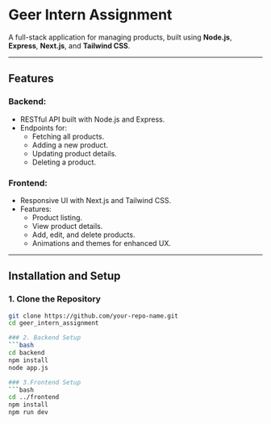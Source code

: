 # Geer Intern Assignment

A full-stack application for managing products, built using **Node.js**, **Express**, **Next.js**, and **Tailwind CSS**.

---

## Features

### Backend:
- RESTful API built with Node.js and Express.
- Endpoints for:
  - Fetching all products.
  - Adding a new product.
  - Updating product details.
  - Deleting a product.

### Frontend:
- Responsive UI with Next.js and Tailwind CSS.
- Features:
  - Product listing.
  - View product details.
  - Add, edit, and delete products.
  - Animations and themes for enhanced UX.

---

## Installation and Setup

### 1. Clone the Repository
```bash
git clone https://github.com/your-repo-name.git
cd geer_intern_assignment

### 2. Backend Setup
```bash
cd backend
npm install
node app.js

### 3.Frontend Setup
```bash
cd ../frontend
npm install
npm run dev
